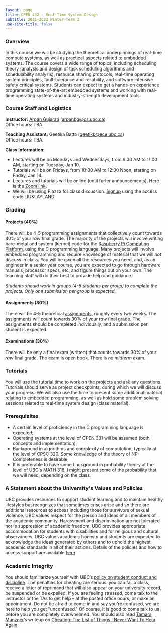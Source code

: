 ```yaml
---
layout: page
title: CPEN 432 - Real-Time System Design
subtitle: 2021-2022 Winter Term 2
use-site-title: false
---
```


  
### Overview
In this course we will be studying the theoretical underpinnings of real-time compute systems, as well as practical aspects related to embedded systems. The course covers a wide range of topics, including scheduling theory (analysis and design of task scheduling algorithms and schedulability analysis), resource sharing protocols, real-time operating system principles, fault-tolerance and reliability, and software intensive safety critical systems. Students can expect to get a hands-on experience programming state-of-the-art embedded systems and working with real-time operating systems and industry-strength development tools.


### Course Staff and Logistics

**Instructor:** [Arpan Gujarati](https://arpangujarati.github.io/) ([arpanbg@cs.ubc.ca](mailto:arpanbg@cs.ubc.ca))<br>Office hours: TBA.

**Teaching Assistant:** Geetika Batta ([geetikb@ece.ubc.ca](mailto:geetikb@ece.ubc.ca))<br>Office hours: TBA.
<!-- &nbsp;&nbsp;&nbsp;&nbsp;&nbsp;&nbsp;&nbsp;&nbsp;Office hours: Tue 10:00am-11:00am, MCLD 211 -->

**Class Information:**
+ Lectures will be on Mondays and Wednesdays, from 9:30 AM to 11:00 AM, starting on Tuesday, Jan 10.
+ Tutorials will be on Fridays, from 10:00 AM to 12:00 Noon, starting on Friday, Jan 14.
+ Lectures and tutorials will be online (until furter announcements). Here is the [Zoom link](https://ubc.zoom.us/j/62714090567?pwd=bEFpNjRYQ0orazhRc0hLMTZYYi9SZz09).
+ We will be using Piazza for class discussion. [Signup](https://piazza.com/ubc.ca/winterterm22021/cpen432) using the access code LIU&LAYLAND.

<!-- on course Canvas page: <https://canvas.ubc.ca/courses/63247> -->


<!-- ### Textbook -->
<!-- **Required:** *Giorgio C. Buttazzo, Hard Real-Time Computing Systems, 3rd edition.* The electronic version of the text is available for full download to UBC students at [UBC Library's webpage](http://www.library.ubc.ca).   -->

<!-- **Optional:** _Jane W. S. W. Liu. 2000. Real-Time Systems_.   -->

<!-- Additional readings and material not covered in the text will be posted in [readings](https://cpen432.github.io/readings) -->

### Grading

#### Projects (40%)
There will be 4-5 programming assignments that collectively count towards 40% of your _raw_ final grade. The majority of the projects will involve writing bare-metal and system (kernel) code for the [Raspberry Pi Computing Platform](https://www.raspberrypi.org/products/raspberry-pi-2-model-b/), using the C programming language. Many projects will involve embedded programming and require knowledge of material that we will *not* discuss in class. You will be given all the resources you need, and, as an engineer in a senior year course, you are expected to go through hardware manuals, processor specs, etc, and figure things out on your own. The teaching staff will do their best to provide help and guidance. 

_Students should work in groups (4-5 students per group) to complete the projects. Only one submission per group is expected._

<!-- We will be using [Gitlab](https://www.gitlab.com "Gitlab") as the source control platform, so make sure you setup a Gitlab account as soon as possible. You will be assigned to a Gitlab group, which will contain your private project repositories. You will use Gitlab **Wiki** pages to write some required documentation and answer project-related questions (in addition to the code-level [Doxygen](http://www.stack.nl/~dimitri/doxygen/ "Doxygen") documentation that you will generate for every project).  -->

<!-- #### Project Equipment -->
<!-- Due to the unfortunate circumstances brought upon us by COVID-19, students are required to purchase their own kits for the projects. The equipment we will need for the project purposes include: -->

<!-- 1. TTL-to-USB Serial Debug Console Cable. Can be purchased at <https://www.adafruit.com/product/954>; and -->
<!-- 2. Rapberry Pi B2 Board + power adapter + MicroSD Card (for kernel flashing). A convenient kit including all of these components (and more) can be purchased at <https://www.canakit.com/raspberry-pi-starter-kit.html>.  -->

<!-- **Begin Disclaimer**   -->
<!-- The teaching staff is not affiliated with AdaFruite or CanaKit. Please feel free to purchase the equipment from any source that best suits your situation. For instance, we understand that some students might be taking the course from outside Canada or even North America, so other purchasing options can certainly be more convenient.   -->
<!-- **End Disclaimer**   -->


#### Assignments (30%)
There will be 4-5 theoretical [assignments](https://cpen432.github.io/assignments/), roughly every two weeks. The assignments will count towards 30% of your _raw_ final grade. The assignments should be completed individually, and a submission per student is expected.

#### Examinations (30%)
There will be only a final exam (written) that counts towards 30% of your _raw_ final grade. The exam is open book. There is _no midterm_ exam.


### Tutorials
You will use the tutorial time to work on the projects and ask any questions. Tutorials should serve as project checkpoints, during which we will discuss your progress. We will also use the time to present some additional material relating to embedded programming, as well as hold some problem solving sessions related to real-time system design (class material).


### Prerequisites
* A certain level of proficiency in the C programming language is expected;
* Operating systems at the level of CPEN 331 will be assumed (both concepts and implementation);
* Background in algorithms and complexity of computation, typically at the level of CPSC 320. Some knowledge of the theory of NP-Completeness is desirable;
* It is preferable to have some background in probability theory at the level of UBC's MATH 318. I might present some of the probability that we will need, depending on the class.

### A Statement about the University's Values and Policies
UBC provides resources to support student learning and to maintain
healthy lifestyles but recognizes that sometimes crises arise and so
there are additional resources to access including those for survivors
of sexual violence. UBC values respect for the person and ideas of
all members of the academic community. Harassment and
discrimination are not tolerated nor is suppression of academic
freedom. UBC provides appropriate accommodation for students
with disabilities and for religious and cultural observances. UBC
values academic honesty and students are expected to acknowledge
the ideas generated by others and to uphold the highest academic
standards in all of their actions. Details of the policies and how to
access support are available [here](https://senate.ubc.ca/policies-resources-support-student-success).

### Academic Integrity
You should familiarize yourself with UBC’s [policy on student conduct and discipline](http://www.calendar.ubc.ca/vancouver/index.cfm?tree=3,54,0,0). The penalties for cheating are serious: you can fail a class, receive a letter of reprimand that will also appear on your university record, be suspended or be expelled.
If you are feeling stressed, come talk to the instructor or the TAs to get help – at the posted office hours, or make an appointment. Do not be afraid to come in and say you're confused, we are here to help you get "unconfused." Of course, it is good to come talk to us before you are completely overwhelmed.
You should also read [Tamara Munzner](http://www.cs.ubc.ca/~tmm/)’s writeup on [Cheating: The List of Things I Never Want To Hear Again](http://www.cs.ubc.ca/~tmm/courses/cheat.html).
